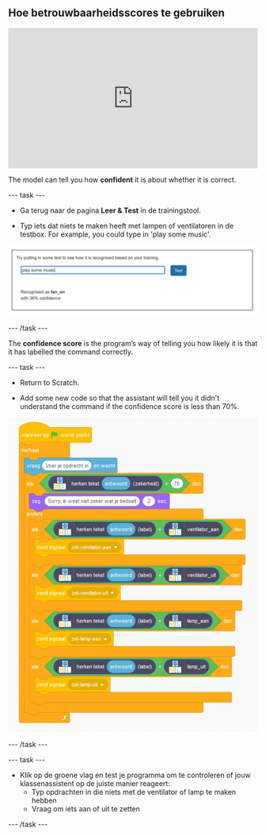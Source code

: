 ## Hoe betrouwbaarheidsscores te gebruiken

<html>
  <div style="position: relative; overflow: hidden; padding-top: 56.25%;">
    <iframe style="position: absolute; top: 0; left: 0; right: 0; width: 100%; height: 100%; border: none;" src="https://www.youtube.com/embed/ZvRBzkMUDlM?rel=0&cc_load_policy=1" allowfullscreen allow="accelerometer; autoplay; clipboard-write; encrypted-media; gyroscope; picture-in-picture; web-share"></iframe>
  </div>
</html>

The model can tell you how **confident** it is about whether it is correct.

\--- task ---

- Ga terug naar de pagina **Leer & Test** in de trainingstool.

- Typ iets dat niets te maken heeft met lampen of ventilatoren in de testbox. For example, you could type in 'play some music'.

![Result of entering "play some music" is fan on with 36% confidence](images/play-music.png)

\--- /task ---

The **confidence score** is the program’s way of telling you how likely it is that it has labelled the command correctly.

\--- task ---

- Return to Scratch.

- Add some new code so that the assistant will tell you it didn't understand the command if the confidence score is less than 70%.

![New Scratch code: If recognise text (answer) confidence < 70, say 'Sorry I didn't understand that' for 2 seconds](images/code-with-confidence.png)

\--- /task ---

\--- task ---

- Klik op de groene vlag en test je programma om te controleren of jouw klassenassistent op de juiste manier reageert:
  - Typ opdrachten in die niets met de ventilator of lamp te maken hebben
  - Vraag om iets aan of uit te zetten

\--- /task ---
